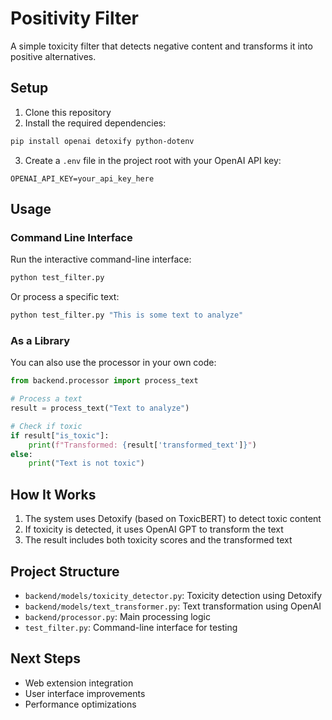 # Positivity Filter

A simple toxicity filter that detects negative content and transforms it into positive alternatives.

## Setup

1. Clone this repository
2. Install the required dependencies:

```bash
pip install openai detoxify python-dotenv
```

3. Create a `.env` file in the project root with your OpenAI API key:

```
OPENAI_API_KEY=your_api_key_here
```

## Usage

### Command Line Interface

Run the interactive command-line interface:

```bash
python test_filter.py
```

Or process a specific text:

```bash
python test_filter.py "This is some text to analyze"
```

### As a Library

You can also use the processor in your own code:

```python
from backend.processor import process_text

# Process a text
result = process_text("Text to analyze")

# Check if toxic
if result["is_toxic"]:
    print(f"Transformed: {result['transformed_text']}")
else:
    print("Text is not toxic")
```

## How It Works

1. The system uses Detoxify (based on ToxicBERT) to detect toxic content
2. If toxicity is detected, it uses OpenAI GPT to transform the text
3. The result includes both toxicity scores and the transformed text

## Project Structure

- `backend/models/toxicity_detector.py`: Toxicity detection using Detoxify
- `backend/models/text_transformer.py`: Text transformation using OpenAI
- `backend/processor.py`: Main processing logic
- `test_filter.py`: Command-line interface for testing

## Next Steps

- Web extension integration
- User interface improvements
- Performance optimizations